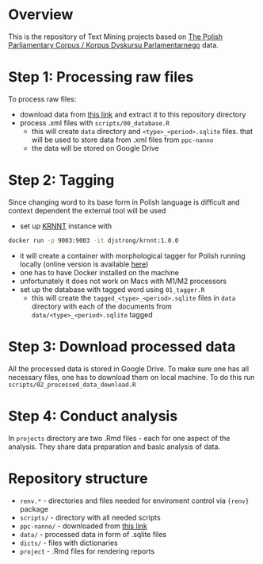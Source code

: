 # Overview

This is the repository of Text Mining projects based on [The Polish Parliamentary Corpus / Korpus Dyskursu Parlamentarnego](https://clip.ipipan.waw.pl/PPC) data.

# Step 1: Processing raw files

To process raw files:

- download data from [this link](https://manage.legis.nlp.ipipan.waw.pl/download/ppc-anno.tar.gz) and extract it to this repository directory
- process .xml files with `scripts/00_database.R`
  - this will create `data` directory and `<type>_<period>.sqlite` files. that will be used to store data from .xml files from `ppc-nanno`
  - the data will be stored on Google Drive

# Step 2: Tagging

Since changing word to its base form in Polish language is difficult and context dependent the external tool will be used

- set up [KRNNT](https://github.com/kwrobel-nlp/krnnt/tree/master) instance with 
```bash
docker run -p 9003:9003 -it djstrong/krnnt:1.0.0
```
  - it will create a container with morphological tagger for Polish running locally (online version is available [here](https://krnnt-f3esrhez2q-ew.a.run.app/))
  - one has to have Docker installed on the machine
  - unfortunately it does not work on Macs with M1/M2 processors
- set up the database with tagged word using `01_tagger.R`
  - this will create the `tagged_<type>_<period>.sqlite` files in `data` directory with each of the documents from `data/<type>_<period>.sqlite` tagged

# Step 3: Download processed data

All the processed data is stored in Google Drive. To make sure one has all necessary files, one has to download them on local machine. To do this run `scripts/02_processed_data_download.R`

# Step 4: Conduct analysis

In `projects` directory are two .Rmd files - each for one aspect of the analysis. They share data preparation and basic analysis of data.

# Repository structure

- `renv.*` - directories and files needed for enviroment control via `{renv}` package
- `scripts/` - directory with all needed scripts
- `ppc-nanno/` - downloaded from [this link](https://manage.legis.nlp.ipipan.waw.pl/download/ppc-anno.tar.gz)
- `data/` - processed data in form of .sqlite files
- `dicts/` - files with dictionaries
- `project` - .Rmd files for rendering reports
